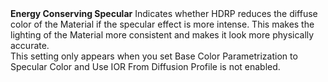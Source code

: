 <tr>
<td><strong>Energy Conserving Specular</strong></td>
<td></td>
<td></td>
<td>Indicates whether HDRP reduces the diffuse color of the Material if the specular effect is more intense. This makes the lighting of the Material more consistent and makes it look more physically accurate.<br/>This setting only appears when you set Base Color Parametrization to Specular Color and Use IOR From Diffusion Profile is not enabled.</td>
</tr>
